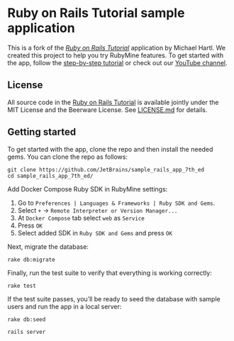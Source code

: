# Ruby on Rails Tutorial sample application

This is a fork of the [*Ruby on Rails Tutorial*](http://www.railstutorial.org/) application by Michael Hartl.
We created this project to help you try RubyMine features.
To get started with the app, follow the [step-by-step tutorial](https://www.jetbrains.com/help/ruby/get-started.html)
or check out our [YouTube channel](https://www.youtube.com/playlist?list=PLQ176FUIyIUanO72dRf6lOefKIznviKKJ).

## License

All source code in the [Ruby on Rails Tutorial](https://www.railstutorial.org/)
is available jointly under the MIT License and the Beerware License. See
[LICENSE.md](LICENSE.md) for details.

## Getting started

To get started with the app, clone the repo and then install the needed gems. You can clone the repo as follows:

```
git clone https://github.com/JetBrains/sample_rails_app_7th_ed 
cd sample_rails_app_7th_ed/
```

Add Docker Compose Ruby SDK in RubyMine settings:
1. Go to `Preferences | Languages & Frameworks | Ruby SDK and Gems`.
2. Select `+` -> `Remote Interpreter or Version Manager...`
3. At `Docker Compose` tab select `web` as `Service`
4. Press `OK`
5. Select added SDK in `Ruby SDK and Gems` and press `OK`

Next, migrate the database:

```
rake db:migrate
```

Finally, run the test suite to verify that everything is working correctly:

```
rake test
```

If the test suite passes, you’ll be ready to seed the database with sample users and run the app in a local server:

```
rake db:seed
```
```
rails server
```